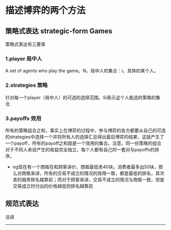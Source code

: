 # 描述博弈的两个方法

## 策略式表达 strategic-form Games
策略式表达有三要素
### 1.player 局中人
A set of agents who play the game。N，局中人的集合：i，具体的某个人。

### 2.strategies 策略
针对每一个player（局中人）的可选的选择范围。Si表示这个人能选的策略的集合. 

### 3.payoffs 效用
所有的策略组合之和，事实上在博弈的过程中，参与博弈的各方都要从自己的可选的strategies中选择一个并将所有人的选择汇总得出最后博弈的结果，这就产生了一个payoff，所有的payoff之和就是一个效用的集合。注意，同一份策略的组合对于不同人来说产生的收益完全独立，每个人都有自己的一套对与payoffs的排序。
* eg现在有一个商贩在和顾客讲价，商贩最低卖40块，消费者最多出50块，那么对商贩来讲，所有的交易不成立的情况的效用一致，都是最低的排名，其次卖的越贵排名越靠前；而对于顾客来讲，交易不成立的情况与商贩一致，但是交易成立时付出的价格越低则排名越靠前



## 规范式表达
没讲


---
